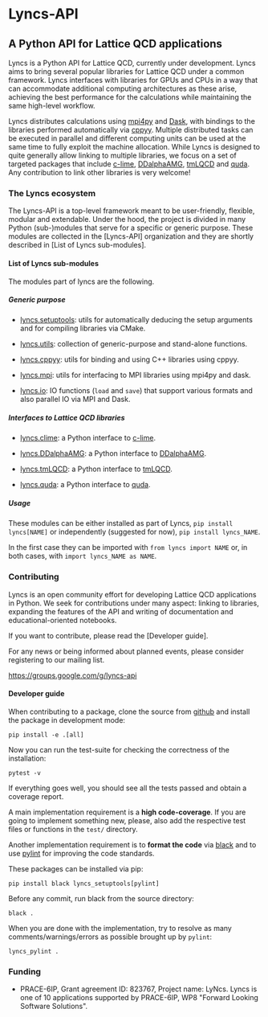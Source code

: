 # Lyncs-API
## A Python API for Lattice QCD applications

Lyncs is a Python API for Lattice QCD, currently under development.
Lyncs aims to bring several popular libraries for Lattice QCD
under a common framework. Lyncs interfaces with libraries for
GPUs and CPUs in a way that can accommodate additional computing
architectures as these arise, achieving the best performance for
the calculations while maintaining the same high-level workflow. 

Lyncs distributes calculations using [mpi4py] and [Dask], with bindings to the
libraries performed automatically via [cppyy]. Multiple distributed
tasks can be executed in parallel and different computing units
can be used at the same time to fully exploit the machine allocation.
While Lyncs is designed to quite generally allow linking to multiple
libraries, we focus on a set of targeted packages that include
[c-lime], [DDalphaAMG], [tmLQCD] and [quda]. Any contribution to link
other libraries is very welcome!

[mpi4py]: https://mpi4py.readthedocs.io/en/stable/
[Dask]: https://dask.org/
[cppyy]: https://cppyy.readthedocs.io/
[c-lime]: https://github.com/usqcd-software/c-lime
[DDalphaAMG]:  https://github.com/sbacchio/DDalphaAMG
[tmLQCD]:  https://github.com/etmc/tmLQCD
[quda]:  https://github.com/lattice/quda

### The Lyncs ecosystem

The Lyncs-API is a top-level framework meant to be user-friendly,
flexible, modular and extendable. Under the hood, the project is
divided in many Python (sub-)modules that serve for a specific or
generic purpose. These modules are collected in the [Lyncs-API]
organization and they are shortly described in [List of Lyncs sub-modules].


#### List of Lyncs sub-modules

The modules part of lyncs are the following.

##### Generic purpose

- [lyncs.setuptools](https://github.com/Lyncs-API/lyncs.setuptools):
  utils for automatically deducing the setup arguments and for compiling
  libraries via CMake.

- [lyncs.utils](https://github.com/Lyncs-API/lyncs.utils):
  collection of generic-purpose and stand-alone functions.

- [lyncs.cppyy](https://github.com/Lyncs-API/lyncs.cppyy):
  utils for binding and using C++ libraries using cppyy.

- [lyncs.mpi](https://github.com/Lyncs-API/lyncs.mpi):
  utils for interfacing to MPI libraries using mpi4py and dask.

- [lyncs.io](https://github.com/Lyncs-API/lyncs.io):
  IO functions (`load` and `save`) that support various formats
  and also parallel IO via MPI and Dask.

##### Interfaces to Lattice QCD libraries

- [lyncs.clime](https://github.com/Lyncs-API/lyncs.clime):
  a Python interface to [c-lime].

- [lyncs.DDalphaAMG](https://github.com/Lyncs-API/lyncs.DDalphaAMG):
  a Python interface to [DDalphaAMG].

- [lyncs.tmLQCD](https://github.com/Lyncs-API/lyncs.tmLQCD):
  a Python interface to [tmLQCD].

- [lyncs.quda](https://github.com/Lyncs-API/lyncs.quda):
  a Python interface to [quda].

##### Usage

These modules can be either installed as part of Lyncs,
`pip install lyncs[NAME]`
or independently (suggested for now),
`pip install lyncs_NAME`.

In the first case they can be imported with
`from lyncs import NAME`
or, in both cases, with
`import lyncs_NAME as NAME`.

### Contributing

Lyncs is an open community effort for developing Lattice QCD
applications in Python. We seek for contributions under many
aspect: linking to libraries, expanding the features of the API
and writing of documentation and educational-oriented notebooks.

If you want to contribute, please read the [Developer guide].

For any news or being informed about planned events,
please consider registering to our mailing list.

https://groups.google.com/g/lyncs-api

#### Developer guide

When contributing to a package, clone the source from [github](https://github.com/Lyncs-API/)
and install the package in development mode:

```
pip install -e .[all]
```

Now you can run the test-suite for checking the correctness of the installation:

```
pytest -v
```

If everything goes well, you should see all the tests passed and obtain a coverage report.

A main implementation requirement is a **high code-coverage**.
If you are going to implement something new, please, also add the respective
test files or functions in the `test/` directory.

Another implementation requirement is to **format the code** via [black](https://github.com/ambv/black)
and to use [pylint](https://github.com/PyCQA/pylint) for improving the code standards.

These packages can be installed via pip:

```
pip install black lyncs_setuptools[pylint]
```

Before any commit, run black from the source directory:

```
black .
```

When you are done with the implementation, try to resolve as many comments/warnings/errors
as possible brought up by `pylint`:

```
lyncs_pylint .
```


### Funding

- PRACE-6IP, Grant agreement ID: 823767, Project name: LyNcs.
  Lyncs is one of 10 applications supported by PRACE-6IP, WP8
  "Forward Looking Software Solutions".
